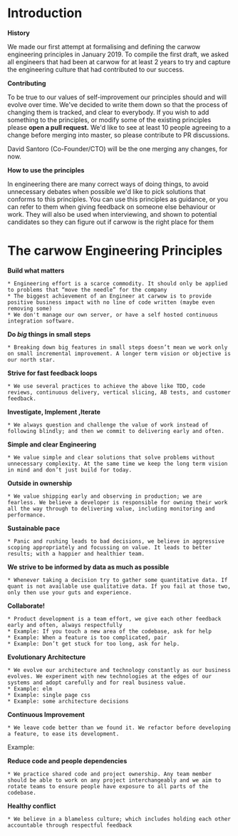 # Introduction

__History__

We made our first attempt at formalising and defining the carwow engineering principles in January 2019. To compile the first draft, we asked all engineers that had been at carwow for at least 2 years to try and capture the engineering culture that had contributed to our success. 

__Contributing__

To be true to our values of self-improvement our principles should and will evolve over time. We've decided to write them down so that the process of changing them is tracked, and clear to everybody.
If you wish to add something to the principles, or modify some of the existing principles please **open a pull request.**
We'd like to see at least 10 people agreeing to a change before merging into master, so please contribute to PR discussions. 

David Santoro (Co-Founder/CTO) will be the one merging any changes, for now.

__How to use the principles__

In engineering there are many correct ways of doing things, to avoid unnecessary debates when possible we'd like to pick solutions that conforms to this principles. You can use this principles as guidance, or you can refer to them when giving feedback on someone else behaviour or work.
They will also be used when interviewing, and shown to potential candidates so they can figure out if carwow is the right place for them

# The carwow Engineering Principles


__Build what matters__ 
  
    * Engineering effort is a scarce commodity. It should only be applied to problems that “move the needle” for the company
    * The biggest achievement of an Engineer at carwow is to provide positive business impact with no line of code written (maybe even removing some)
    * We don't manage our own server, or have a self hosted continuous integration software.
    
    
__Do *big* things in small steps__
  
    * Breaking down big features in small steps doesn’t mean we work only on small incremental improvement. A longer term vision or objective is our north star.
    
    
__Strive for fast feedback loops__
  
    * We use several practices to achieve the above like TDD, code reviews, continuous delivery, vertical slicing, AB tests, and customer feedback.
    
    
__Investigate, Implement ,Iterate__
  
    * We always question and challenge the value of work instead of following blindly; and then we commit to delivering early and often.
    

__Simple and clear Engineering__
  
    * We value simple and clear solutions that solve problems without unnecessary complexity. At the same time we keep the long term vision in mind and don’t just build for today. 
    

__Outside in ownership__
  
    * We value shipping early and observing in production; we are fearless. We believe a developer is responsible for owning their work all the way through to delivering value, including monitoring and performance. 

__Sustainable pace__
  
    * Panic and rushing leads to bad decisions, we believe in aggressive scoping appropriately and focussing on value. It leads to better results; with a happier and healthier team. 
    
    
__We strive to be informed by data as much as possible__
    
    * Whenever taking a decision try to gather some quantitative data. If quant is not available use qualitative data. If you fail at those two, only then use your guts and experience.
    

__Collaborate!__

    * Product development is a team effort, we give each other feedback early and often, always respectfully
    * Example: If you touch a new area of the codebase, ask for help 
    * Example: When a feature is too complicated, pair
    * Example: Don’t get stuck for too long, ask for help.

  
__Evolutionary Architecture__
  
    * We evolve our architecture and technology constantly as our business evolves. We experiment with new technologies at the edges of our systems and adopt carefully and for real business value.
    * Example: elm 
    * Example: single page css
    * Example: some architecture decisions 
    

__Continuous Improvement__
  
    * We leave code better than we found it. We refactor before developing a feature, to ease its development. 
  Example: 
  

__Reduce code and people dependencies__
  
    * We practice shared code and project ownership. Any team member should be able to work on any project interchangeably and we aim to rotate teams to ensure people have exposure to all parts of the codebase.



__Healthy conflict__
  
    * We believe in a blameless culture; which includes holding each other accountable through respectful feedback
